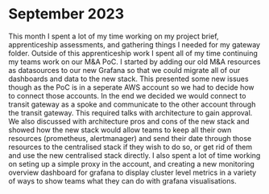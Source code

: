 # September 2023

This month I spent a lot of my time working on my project brief, apprenticeship assessments, and gathering things I needed for my gateway folder. Outside of this apprenticeship work I spent all of my time continuing my teams work on our M&A PoC. I started by adding our old M&A resources as datasources to our new Grafana so that we could migrate all of our dashboards and data to the new stack. This presented some new issues though as the PoC is in a seperate AWS account so we had to decide how to connect those accounts. In the end we decided we would connect to transit gateway as a spoke and communicate to the other account through the transit gateway. This required talks with architecture to gain approval. We also discussed with architecture pros and cons of the new stack and showed how the new stack would allow teams to keep all their own resources (prometheus, alertmanager) and send their date through those resources to the centralised stack if they wish to do so, or get rid of them and use the new centralised stack directly. I also spent a lot of time working on seting up a simple proxy in the account, and creating a new monitoring overview dashboard for grafana to display cluster level metrics in a variety of ways to show teams what they can do with grafana visualisations.

